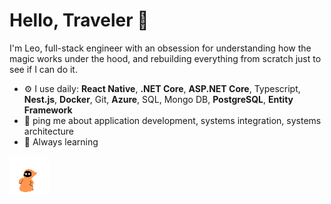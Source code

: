 # Hello, Traveler 🖖

I'm Leo, full-stack engineer with an obsession for understanding how the magic works under the hood, and rebuilding everything from scratch just to see if I can do it.

- ⚙️ I use daily: <b>React Native</b>, <b>.NET Core</b>, <b>ASP.NET Core</b>, Typescript, <b>Nest.js</b>, <b>Docker</b>, Git, <b>Azure</b>, SQL, Mongo DB, <b>PostgreSQL</b>, <b>Entity Framework</b>
- 💬 ping me about application development, systems integration, systems architecture
- 🧙 Always learning

<img src="./New_Piskel.gif" />
